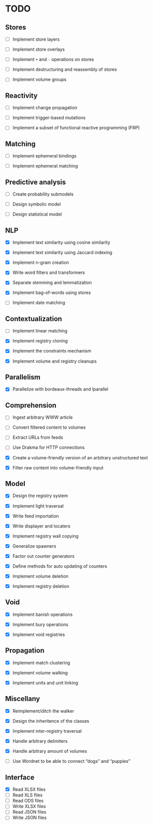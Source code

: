 TODO
====


Stores
------

- [ ] Implement store layers
- [ ] Implement store overlays
- [ ] Implement `+` and `-` operations on stores
- [ ] Implement destructuring and reassembly of stores
- [ ] Implement volume groups


Reactivity
----------

- [ ] Implement change propagation
- [ ] Implement trigger-based mutations
- [ ] Implement a subset of functional reactive programming (FRP)


Matching
--------

- [ ] Implement ephemeral bindings
- [ ] Implement ephemeral matching


Predictive analysis
-------------------

- [ ] Create probability submodels
- [ ] Design symbolic model
- [ ] Design statistical model


NLP
---

- [x] Implement text similarity using cosine similarity
- [x] Implement text similarity using Jaccard indexing
- [x] Implement n-gram creation
- [x] Write word filters and transformers
- [x] Separate stemming and lemmatization
- [x] Implement bag-of-words using stores
- [ ] Implement date matching


Contextualization
-----------------

- [ ] Implement linear matching
- [x] Implement registry cloning
- [x] Implement the constraints mechanism
- [x] Implement volume and registry cleanups


Parallelism
-----------

- [x] Parallelize with bordeaux-threads and lparallel


Comprehension
-------------

- [ ] Ingest arbitrary WWW article
- [ ] Convert filtered content to volumes
- [ ] Extract URLs from feeds
- [ ] Use Drakma for HTTP connections
- [x] Create a volume-friendly version of an arbitrary unstructured text
- [x] Filter raw content into volume-friendly input


Model
-----

- [x] Design the registry system
- [x] Implement light traversal
- [x] Write feed importation
- [x] Write displayer and locaters
- [x] Implement registry wall copying
- [x] Generalize spawners
- [x] Factor out counter generators
- [x] Define methods for auto updating of counters
- [x] Implement volume deletion
- [x] Implement registry deletion


Void
----

- [x] Implement banish operations
- [x] Implement bury operations
- [x] Implement void registries


Propagation
-----------

- [x] Implement match clustering
- [x] Implement volume walking
- [x] Implement units and unit linking


Miscellany
----------

- [x] Reimplement/ditch the walker
- [x] Design the inheritence of the classes
- [x] Implement inter-registry traversal
- [x] Handle arbitrary delimiters
- [x] Handle arbitrary amount of volumes
- [ ] Use Wordnet to be able to connect “dogs” and “puppies”


Interface
---------

- [x] Read XLSX files
- [ ] Read XLS files
- [ ] Read ODS files
- [ ] Write XLSX files
- [ ] Read JSON files
- [ ] Write JSON files
